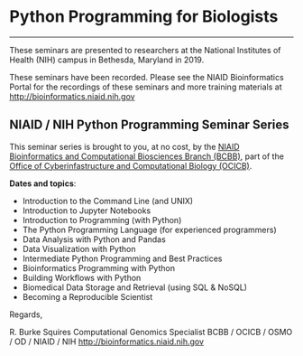 # Python Programming for Biologists

---

These seminars are presented to researchers at the National Institutes of Health (NIH) campus in Bethesda, Maryland in 2019.

These seminars have been recorded. Please see the NIAID Bioinformatics Portal for the recordings of these seminars and more training materials at http://bioinformatics.niaid.nih.gov


## NIAID / NIH Python Programming Seminar Series

This seminar series is brought to you, at no cost, by the [NIAID](https://www.niaid.nih.gov/) [Bioinformatics and Computational Biosciences Branch (BCBB)](https://www.niaid.nih.gov/research/bioinformatics-computational-biosciences-branch), part of the [Office of Cyberinfastructure and Computational Biology (OCICB)](https://www.niaid.nih.gov/about/cyber-infrastructure-computational-biology-contacts).

__Dates and topics__:

- Introduction to the Command Line (and UNIX)
- Introduction to Jupyter Notebooks
- Introduction to Programming (with Python)
- The Python Programming Language (for experienced programmers)
- Data Analysis with Python and Pandas
- Data Visualization with Python
- Intermediate Python Programming and Best Practices
- Bioinformatics Programming with Python
- Building Workflows with Python
- Biomedical Data Storage and Retrieval (using SQL & NoSQL)
- Becoming a Reproducible Scientist

Regards,

R. Burke Squires
Computational Genomics Specialist
BCBB / OCICB / OSMO / OD / NIAID / NIH
http://bioinformatics.niaid.nih.gov
